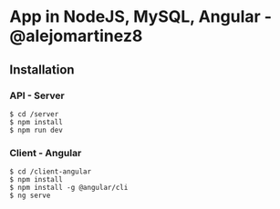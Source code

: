 # App in NodeJS, MySQL, Angular - @alejomartinez8

## Installation

### API - Server

```
$ cd /server
$ npm install
$ npm run dev
```

### Client - Angular

```
$ cd /client-angular
$ npm install
$ npm install -g @angular/cli
$ ng serve
```
